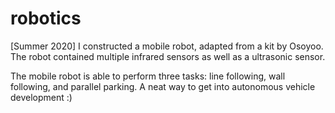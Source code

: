 # robotics

[Summer 2020] I constructed a mobile robot, adapted from a kit by Osoyoo. The robot contained multiple infrared sensors as well as a ultrasonic sensor. 

The mobile robot is able to perform three tasks: line following, wall following, and parallel parking. A neat way to get into autonomous vehicle development :)

